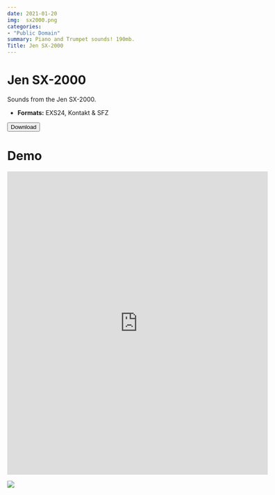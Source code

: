 ```yaml
---
date: 2021-01-20
img:  sx2000.png
categories: 
- "Public Domain"
summary: Piano and Trumpet sounds! 190mb.
Title: Jen SX-2000
---
```

# Jen SX-2000

Sounds from the Jen SX-2000.

-   **Formats:** EXS24, Kontakt & SFZ



<div class="buttons">  <a href="https://github.com/publicsamples/Jen-SX-2000"> <button>Download </button></a></div>

# Demo

<iframe width="600" height="700" src="https://www.modularsamples.com/Demos/demos/misc2.html" frameborder="0" allow="accelerometer; autoplay; clipboard-write; encrypted-media; gyroscope; picture-in-picture" allowfullscreen></iframe>

[![](images/MFpatches.jpg)](/?Products%2FTragicAutomata)